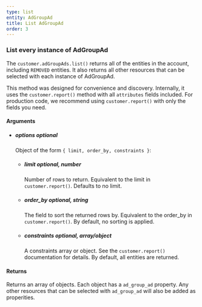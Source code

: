 ```yaml
---
type: list
entity: AdGroupAd
title: List AdGroupAd
order: 3
---
```


### List every instance of AdGroupAd

The `customer.adGroupAds.list()` returns all of the entities in the account, including `REMOVED` entities. It also returns all other resources that can be selected with each instance of AdGroupAd.

This method was designed for convenience and discovery. Internally, it uses the `customer.report()` method with all `attributes` fields included. For production code, we recommend using `customer.report()` with only the fields you need.

#### Arguments

- ##### options *optional*
    Object of the form `{ limit, order_by, constraints }`:
    - ##### limit *optional, number*
        Number of rows to return. Equivalent to the limit in `customer.report()`. Defaults to no limit.
    - ##### order_by *optional, string*
        The field to sort the returned rows by. Equivalent to the order_by in `customer.report()`. By default, no sorting is applied.
    - ##### constraints *optional, array/object*
        A constraints array or object. See the `customer.report()` documentation for details. By default, all entities are returned.

#### Returns

Returns an array of objects.
Each object has a `ad_group_ad` property. Any other resources that can be selected with `ad_group_ad` will also be added as properities.
